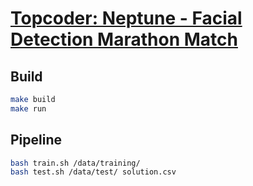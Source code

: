 # [Topcoder: Neptune - Facial Detection Marathon Match](https://www.topcoder.com/challenges/30086997?tab=details)

## Build
```bash
make build
make run
```

## Pipeline 
```bash
bash train.sh /data/training/
bash test.sh /data/test/ solution.csv
```